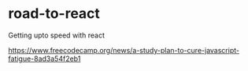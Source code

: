 # road-to-react
Getting upto speed with react


https://www.freecodecamp.org/news/a-study-plan-to-cure-javascript-fatigue-8ad3a54f2eb1
